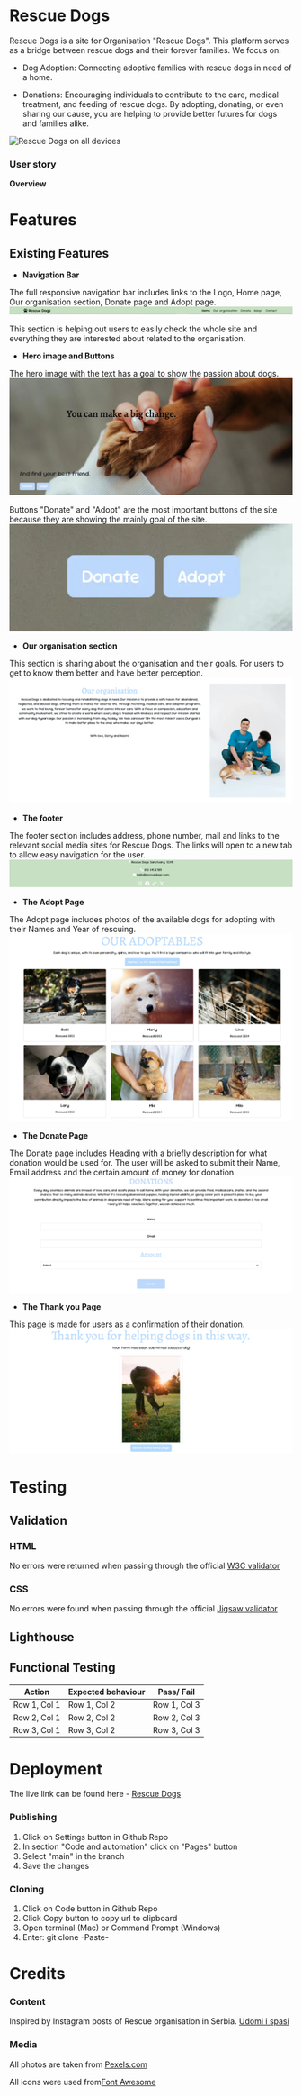 # Rescue Dogs
Rescue Dogs is a site for Organisation "Rescue Dogs". This platform serves as a bridge between rescue dogs and their forever families. We focus on:

+ Dog Adoption: Connecting adoptive families with rescue dogs in need of a home.

+ Donations: Encouraging individuals to contribute to the care, medical treatment, and feeding of rescue dogs.
By adopting, donating, or even sharing our cause, you are helping to provide better futures for dogs and families alike.

![Rescue Dogs on all devices](assets/images/am%20i%20responsive.webp)

### **User story**
**Overview**




# Features

 ## Existing Features

+ **Navigation Bar**

The full responsive navigation bar includes links to the Logo, Home page, Our organisation section, Donate page and  Adopt page.
![Navbar](assets/images/navbar.webp)


This section is helping out users to easily check the whole site and everything they are interested about related to the organisation.

+ **Hero image and Buttons**

The hero image with the text has a goal to show the passion about dogs. 
![Hero image](assets/images/Hero%20image%20with%20text.webp)

Buttons "Donate" and "Adopt" are the most important buttons of the site because they are showing the mainly goal of the site.
![Buttons on hero image](assets/images/Buttons%20on%20hero%20image.webp)

+ **Our organisation section**

This section is sharing about the organisation and their goals. For users to get to know them better and have better perception.
![Our organisation section](assets/images/our%20section%20readme%20.webp)

+ **The footer**

The footer section includes address, phone number, mail and links to the relevant social media sites for Rescue Dogs. The links will open to a new tab to allow easy navigation for the user.
![The footer](assets/images/Footer.webp)

+ **The Adopt Page**

The Adopt page includes photos of the available dogs for adopting with their Names and Year of rescuing.
![The Adopt page](assets/images/adopt%20page%20readme.webp)

+ **The Donate Page**

The Donate page includes Heading with a briefly description for what donation would be used for. 
The user will be asked to submit their Name, Email address and the certain amount of money for donation.
![The Donate page](assets/images/Donate%20page.webp)


+ **The Thank you Page**

This page is made for users as a confirmation of their  donation.
![The thank you page](assets/images/Thank%20you%20page.webp)

# Testing

## Validation

### **HTML**

No errors were returned when passing through the official [W3C validator](https://validator.w3.org/)

### **CSS**

No errors were found when passing through the official [Jigsaw validator](https://jigsaw.w3.org/css-validator/)

## Lighthouse

## Functional Testing

| Action      | Expected behaviour       | Pass/ Fail       |
|----------------|----------------|----------------|
| Row 1, Col 1   | Row 1, Col 2   | Row 1, Col 3   |
| Row 2, Col 1   | Row 2, Col 2   | Row 2, Col 3   |
| Row 3, Col 1   | Row 3, Col 2   | Row 3, Col 3   |

# Deployment

 The live link can be found here - [Rescue Dogs](https://indiica.github.io/rescue-dogs/)

### Publishing
1. Click on Settings button in Github Repo
2. In section "Code and automation" click on "Pages" button
3. Select "main" in the branch
4. Save the changes

### Cloning
1. Click on Code button in Github Repo
2. Click Copy button to copy url to clipboard
3. Open terminal (Mac) or Command Prompt (Windows)
4. Enter: git clone -Paste-

# Credits

### **Content**

Inspired by Instagram posts of Rescue organisation in Serbia. [Udomi i spasi](https://www.instagram.com/udomi_i_spasi/)


 ### **Media**
All photos are taken from [Pexels.com](https://www.pexels.com/)

All icons were used from[Font Awesome](https://fontawesome.com)


